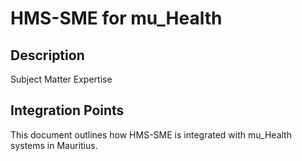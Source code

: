 # HMS-SME for mu_Health

## Description

Subject Matter Expertise

## Integration Points

This document outlines how HMS-SME is integrated with mu_Health systems in Mauritius.

